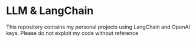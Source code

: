 <h1>LLM & LangChain</h1>

This repository contains my personal projects using LangChain and OpenAI keys. 
Please do not exploit my code without reference
